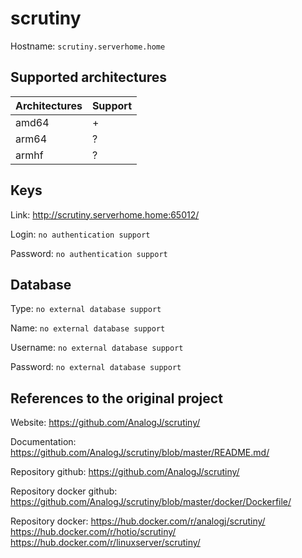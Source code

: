# scrutiny
Hostname: `scrutiny.serverhome.home`

## Supported architectures
| Architectures | Support |
| :------------ | :------ |
| amd64         | +       |
| arm64         | ?       |
| armhf         | ?       |

## Keys
Link: http://scrutiny.serverhome.home:65012/

Login: `no authentication support`

Password: `no authentication support`

## Database
Type: `no external database support`

Name: `no external database support`

Username: `no external database support`

Password: `no external database support`

## References to the original project
Website: https://github.com/AnalogJ/scrutiny/

Documentation: https://github.com/AnalogJ/scrutiny/blob/master/README.md/

Repository github: https://github.com/AnalogJ/scrutiny/

Repository docker github: https://github.com/AnalogJ/scrutiny/blob/master/docker/Dockerfile/

Repository docker: https://hub.docker.com/r/analogj/scrutiny/ https://hub.docker.com/r/hotio/scrutiny/ https://hub.docker.com/r/linuxserver/scrutiny/
